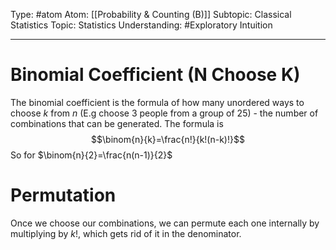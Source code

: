 Type: #atom
Atom: [[Probability & Counting (B)]]
Subtopic: Classical Statistics
Topic: Statistics
Understanding: #Exploratory Intuition

----
# Binomial Coefficient (N Choose K)

The binomial coefficient is the formula of how many unordered ways to choose $k$ from $n$ (E.g choose 3 people from a group of 25) - the number of combinations that can be generated. The formula is $$\binom{n}{k}=\frac{n!}{k!(n-k)!}$$
So for $\binom{n}{2}=\frac{n(n-1)}{2}$

# Permutation

Once we choose our combinations, we can permute each one internally by multiplying by $k!$, which gets rid of it in the denominator.